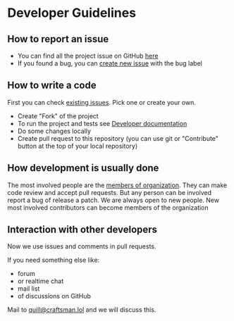 # Developer Guidelines

## How to report an issue

* You can find all the project issue on GitHub [here](https://github.com/findsimilar/find-similar/issues)
* If you found a bug, you can [create new issue](https://github.com/findsimilar/find-similar/issues/new) with the bug label

## How to write a code

First you can check [existing issues](https://github.com/findsimilar/find-similar/issues). Pick one or create your own.

* Create "Fork" of the project
* To run the project and tests see [Developer documentation](https://github.com/findsimilar/find-similar/blob/master/DEVELOPER_DOCUMENTATION.md)
* Do some changes locally
* Create pull request to this repository (you can use git or "Contribute" button at the top of your local repository)

## How development is usually done

The most involved people are the [members of organization](https://github.com/orgs/findsimilar/people). 
They can make code review and accept pull requests.
But any person can be involved report a bug of release a patch.
We are always open to new people.
New most involved contributors can become members of the organization

## Interaction with other developers

Now we use issues and comments in pull requests.

If you need something else like:
* forum 
* or realtime chat 
* mail list
* of discussions on GitHub

Mail to [quill@craftsman.lol](mailto:quill@craftsman.lol) and we will discuss this. 